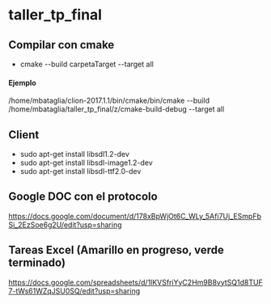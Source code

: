 # taller_tp_final

## Compilar con cmake
* cmake --build carpetaTarget --target all 
#### Ejemplo
/home/mbataglia/clion-2017.1.1/bin/cmake/bin/cmake --build /home/mbataglia/taller_tp_final/z/cmake-build-debug --target all

## Client
* sudo apt-get install libsdl1.2-dev
* sudo apt-get install libsdl-image1.2-dev
* sudo apt-get install libsdl-ttf2.0-dev

## Google DOC con el protocolo

https://docs.google.com/document/d/178xBpWjOt6C_WLy_5Afi7Uj_ESmpFbSi_2EzSoe6g2U/edit?usp=sharing


## Tareas Excel (Amarillo en progreso, verde terminado)

https://docs.google.com/spreadsheets/d/1lKVSfriYyC2Hm9B8vytSQ1d8TUF7-tWs61WZqJSU0SQ/edit?usp=sharing


